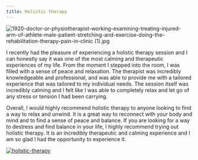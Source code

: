```yaml
---
title: Holistic therapy
---
```


![1920-doctor-or-physiotherapist-working-examining-treating-injured-arm-of-athlete-male-patient-stretching-and-exercise-doing-the-rehabilitation-therapy-pain-in-clinic (1).jpg](/1920-doctor-or-physiotherapist-working-examining-treating-injured-arm-of-athlete-male-patient-stretching-and-exercise-doing-the-rehabilitation-therapy-pain-in-clinic_(1).jpg)

I recently had the pleasure of experiencing a holistic therapy session and I can honestly say it was one of the most calming and therapeutic experiences of my life. From the moment I stepped into the room, I was filled with a sense of peace and relaxation. The therapist was incredibly knowledgeable and professional, and was able to provide me with a tailored experience that was tailored to my individual needs. The session itself was incredibly calming and I felt like I was able to completely relax and let go of any stress or tension I had been carrying.

Overall, I would highly recommend holistic therapy to anyone looking to find a way to relax and unwind. It is a great way to reconnect with your body and mind and to find a sense of peace and balance. If you are looking for a way to destress and find balance in your life, I highly recommend trying out holistic therapy. It is an incredibly therapeutic and calming experience and I am so glad I had the opportunity to experience it.

[![holistic-therapy](<https://dabuttonfactory.com/button.png?t=CHECK+SERVICE&f=Noto+Sans-Bold&ts=26&tc=fff&hp=45&vp=20&c=11&bgt=unicolored&bgc=4bd42f>)](<https://londonexpertfinder.com/link>)